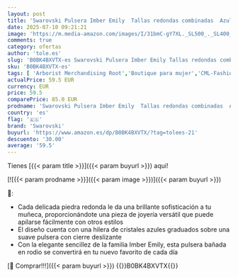 ```yaml
---
layout: post
title: 'Swarovski Pulsera Imber Emily  Tallas redondas combinadas  Azul  Baño de rodio'
date: 2025-07-10 09:21:21
image: 'https://m.media-amazon.com/images/I/31bmC-gY7XL._SL500_._SL400_.jpg'
comments: true
category: ofertas
author: 'tole.es'
slug: 'B0BK4BXVTX-es Swarovski Pulsera Imber Emily Tallas redondas combinadas...'
sku: 'B0BK4BXVTX-es'
tags: [ 'Arborist Merchandising Root','Boutique para mujer','CML-Fashion','Compra 2, y obtén un 10% de descuento','Compra 2, y obtén un 10% de descuento_JWL','Compre 2 y obtenga un 10 % de descuento','Compre 2 y obtenga un 10 % de descuento_JWL','Joyería para mujer','Moda','Moda Mujer','PBDD-J&W','Pulseras para mujer','Self Service','Softlines | Jewelry | Co-gender','Special Features Stores','Swarovski','c8538d25-3af9-48d3-aeff-5f3ce5572a36_0','c8538d25-3af9-48d3-aeff-5f3ce5572a36_1501','c8538d25-3af9-48d3-aeff-5f3ce5572a36_3101','c8538d25-3af9-48d3-aeff-5f3ce5572a36_4401','c8538d25-3af9-48d3-aeff-5f3ce5572a36_5101','c8538d25-3af9-48d3-aeff-5f3ce5572a36_5701','c8538d25-3af9-48d3-aeff-5f3ce5572a36_6301','c8538d25-3af9-48d3-aeff-5f3ce5572a36_8401','swarovski','🇪🇸', ]
actualPrice: 59.5 EUR
currency: EUR
price: 59.5
comparePrice: 85.0 EUR
prodname: 'Swarovski Pulsera Imber Emily  Tallas redondas combinadas  Azul  Baño de rodio'
country: 'es'
flag: '🇪🇸'
brand: 'Swarovski'
buyurl: 'https://www.amazon.es/dp/B0BK4BXVTX/?tag=tolees-21'
descuento: '30.00'
average: '59.5'
---
```


Tienes [{{< param title >}}]({{< param buyurl >}}) aqui!

[![{{< param prodname >}}]({{< param image >}})]({{< param buyurl >}})

🔎:

- Cada delicada piedra redonda le da una brillante sofisticación a tu muñeca, proporcionándote una pieza de joyería versátil que puede apilarse fácilmente con otros estilos
- El diseño cuenta con una hilera de cristales azules graduados sobre una suave pulsera con cierre deslizante
- Con la elegante sencillez de la familia Imber Emily, esta pulsera bañada en rodio se convertirá en tu nuevo favorito de cada día

[🛒 Comprar!!!]({{< param buyurl >}})
{{<world>}}B0BK4BXVTX{{</world>}}

